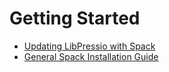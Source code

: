 # Getting Started

+ [Updating LibPressio with Spack](/guides/spack/updating_libpressio_with_spack/)
+ [General Spack Installation Guide](/guides/spack/spack/)
